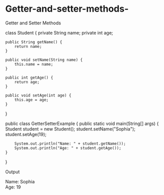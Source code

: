 # Getter-and-setter-methods-
Getter and Setter Methods

class Student {
    private String name;
    private int age;

    public String getName() {
        return name;
    }

    public void setName(String name) {
        this.name = name;
    }

    public int getAge() {
        return age;
    }

    public void setAge(int age) {
        this.age = age;
    }
}

public class GetterSetterExample {
    public static void main(String[] args) {
        Student student = new Student();
        student.setName("Sophia");
        student.setAge(19);

        System.out.println("Name: " + student.getName());
        System.out.println("Age: " + student.getAge());
    }
}

Output

Name: Sophia  
Age: 19
